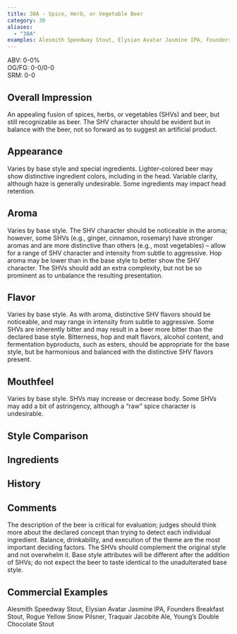 ```yaml
---
title: 30A - Spice, Herb, or Vegetable Beer
category: 30
aliases: 
  - "30A"
examples: Alesmith Speedway Stout, Elysian Avatar Jasmine IPA, Founders Breakfast Stout, Rogue Yellow Snow Pilsner, Traquair Jacobite Ale, Young’s Double Chocolate Stout
---
```


ABV: 0-0%  
OG/FG: 0-0/0-0  
SRM: 0-0  

## Overall Impression
An appealing fusion of spices, herbs, or vegetables (SHVs) and beer, but still recognizable as beer. The SHV character should be evident but in balance with the beer, not so forward as to suggest an artificial product.

## Appearance
Varies by base style and special ingredients. Lighter-colored beer may show distinctive ingredient colors, including in the head. Variable clarity, although haze is generally undesirable. Some ingredients may impact head retention.

## Aroma
Varies by base style. The SHV character should be noticeable in the aroma; however, some SHVs (e.g., ginger, cinnamon, rosemary) have stronger aromas and are more distinctive than others (e.g., most vegetables) – allow for a range of SHV character and intensity from subtle to aggressive. Hop aroma may be lower than in the base style to better show the SHV character. The SHVs should add an extra complexity, but not be so prominent as to unbalance the resulting presentation.

## Flavor
Varies by base style. As with aroma, distinctive SHV flavors should be noticeable, and may range in intensity from subtle to aggressive. Some SHVs are inherently bitter and may result in a beer more bitter than the declared base style. Bitterness, hop and malt flavors, alcohol content, and fermentation byproducts, such as esters, should be appropriate for the base style, but be harmonious and balanced with the distinctive SHV flavors present.

## Mouthfeel
Varies by base style. SHVs may increase or decrease body. Some SHVs may add a bit of astringency, although a “raw” spice character is undesirable.

## Style Comparison


## Ingredients


## History


## Comments
The description of the beer is critical for evaluation; judges should think more about the declared concept than trying to detect each individual ingredient. Balance, drinkability, and execution of the theme are the most important deciding factors. The SHVs should complement the original style and not overwhelm it. Base style attributes will be different after the addition of SHVs; do not expect the beer to taste identical to the unadulterated base style.

## Commercial Examples
Alesmith Speedway Stout, Elysian Avatar Jasmine IPA, Founders Breakfast Stout, Rogue Yellow Snow Pilsner, Traquair Jacobite Ale, Young’s Double Chocolate Stout